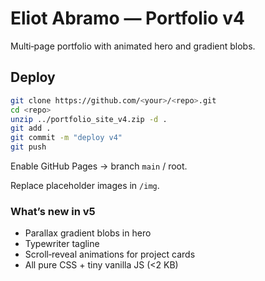 # Eliot Abramo — Portfolio v4

Multi‑page portfolio with animated hero and gradient blobs.

## Deploy

```bash
git clone https://github.com/<your>/<repo>.git
cd <repo>
unzip ../portfolio_site_v4.zip -d .
git add .
git commit -m "deploy v4"
git push
```

Enable GitHub Pages → branch `main` / root.

Replace placeholder images in `/img`.

### What’s new in v5
* Parallax gradient blobs in hero
* Typewriter tagline
* Scroll‑reveal animations for project cards
* All pure CSS + tiny vanilla JS (<2 KB)
